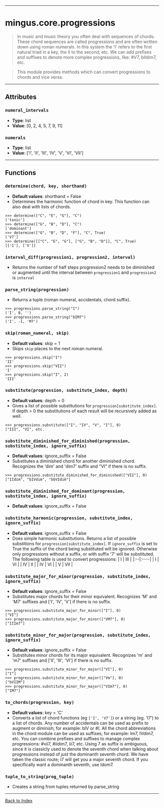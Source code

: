 
---


# mingus.core.progressions #



> In music and music theory you often deal with sequences
> of chords. These chord sequences are called progressions and are
> often written down using roman numerals. In this system the 'I'
> refers to the first natural triad in a key, the II to the second,
> etc. We can add prefixes and suffixes to denote more complex
> progressions, like: #V7, bIIdim7, etc.

> This module provides methods which can convert progressions
> to chords and vice versa.




---


## Attributes ##

### `numeral_intervals` ###

  * **Type**: list
  * **Value**: [0, 2, 4, 5, 7, 9, 11]

### `numerals` ###

  * **Type**: list
  * **Value**: ['I', 'II', 'III', 'IV', 'V', 'VI', 'VII']


---


## Functions ##

### `determine(chord, key, shorthand)` ###

  * **Default values**: shorthand = False
  * Determines the harmonic function of chord in key. This function can also deal with lists of chords.
```
>>> determine(["C", "E", "G"], "C") 
['tonic'] 
>>> determine(["G", "B", "D"], "C")
['dominant']
>>> determine(["G", "B", "D", "F"], "C", True)
['V7']
>>> determine([["C", "E", "G"], ["G", "B", "D"]], "C", True)
[['I'], ['V']]
```

### `interval_diff(progression1, progression2, interval)` ###

  * Returns the number of half steps progression2 needs to be diminished or augmented until the interval between `progression1` and `progression2` is `interval`

### `parse_string(progression)` ###

  * Returns a tuple (roman numeral, accidentals, chord suffix).
```
>>> progressions.parse_string("I")
('I', 0, '')
>>> progressions.parse_string("bIM7")
('I', -1, 'M7')
```

### `skip(roman_numeral, skip)` ###

  * **Default values**: skip = 1
  * Skips `skip` places to the next roman numeral.
```
>>> progressions.skip("I")
'II'
>>> progressions.skip("VII")
'I'
>>> progressions.skip("I", 2)
'III'
```

### `substitute(progression, substitute_index, depth)` ###

  * **Default values**: depth = 0
  * Gives a list of possible substitutions for `progression[substitute_index]`. If depth > 0 the substitutions of each result will be recursively added as well.
```
>>> progressions.substitute(["I", "IV", "V", "I"], 0)
["III", "VI", etc.
```

### `substitute_diminished_for_diminished(progression, substitute_index, ignore_suffix)` ###

  * **Default values**: ignore\_suffix = False
  * Substitutes a diminished chord for another diminished chord. Recognizes the 'dim' and 'dim7' suffix and "VI" if there is no suffix.
```
>>> progressions.substitute_diminished_for_diminished(["VII"], 0)
["IIdim", "bIVdim", "bbVIdim"]
```

### `substitute_diminished_for_dominant(progression, substitute_index, ignore_suffix)` ###

  * **Default values**: ignore\_suffix = False
### `substitute_harmonic(progression, substitute_index, ignore_suffix)` ###

  * **Default values**: ignore\_suffix = False
  * Does simple harmonic substitutions. Returns a list of possible substitions for `progression[substitute_index]`. If `ignore_suffix` is set to True the suffix of the chord being substituted will be ignored. Otherwise only progressions without a suffix, or with suffix '7' will be substituted. The following table is used to convert progressions:
| I | III |
|:--|:----|
| I | VI |
| IV | II |
| IV | VI |
| V | VII |

### `substitute_major_for_minor(progression, substitute_index, ignore_suffix)` ###

  * **Default values**: ignore\_suffix = False
  * Substitutes major chords for their minor equivalent. Recognizes 'M' and 'M7' suffixes and ['I', 'IV', 'V'] if there is no suffix.
```
>>> progressions.substitute_major_for_minor(["I"], 0)
["VI"]
>>> progressions.substitute_major_for_minor(["VM7"], 0)
["IIIm7"]
```

### `substitute_minor_for_major(progression, substitute_index, ignore_suffix)` ###

  * **Default values**: ignore\_suffix = False
  * Substitutes minor chords for its major equivalent. Recognizes 'm' and 'm7' suffixes and ['II', 'III', 'VI'] if there is no suffix.
```
>>> progressions.substitute_minor_for_major(["VI"], 0)
["I"]
>>> progressions.substitute_minor_for_major(["Vm"], 0)
["bVIIM"]
>>> progressions.substitute_minor_for_major(["VIm7"], 0)
["IM7"]
```

### `to_chords(progression, key)` ###

  * **Default values**: key = 'C'
  * Converts a list of chord functions (eg `['I', 'V7']`) or a string (eg. 'I7') to a list of chords. Any number of accidentals can be used as prefix to augment or diminish; for example: bIV or #I. All the chord abbreviations in the chord module can be used as suffixes; for example: Im7, IVdim7, etc. You can combine prefixes and suffixes to manage complex progressions: #vii7, #iidim7, iii7, etc. Using 7 as suffix is ambiguous, since it is classicly used to denote the seventh chord when talking about progressions instead of _just_ the dominanth seventh chord. We have taken the classic route; I7 will get you a major seventh chord. If you specifically want a dominanth seventh, use Idom7.

### `tuple_to_string(prog_tuple)` ###

  * Creates a string from tuples returned by parse\_string


---


[Back to Index](mingusIndex.md)